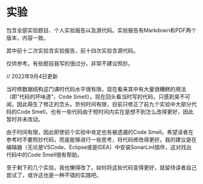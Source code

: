 # 实验

包含全部实验题目、个人实验报告以及源代码。实验报告有Markdown和PDF两个版本，内容一致。

其中前十二次实验含实验报告，前十四次实验含源代码。

仅供参考。有些题目我写的很过分，非常不建议照抄。

// 2022年9月4日更新

当时修数据结构这门课时代码水平很有限，现在看来其中有大量很糟糕的用法（即”代码的坏味道“，Code Smell）。现在回头看当时写的代码，只感到臭不可闻，因此萌生了修正的念头。奈何时间有限，目前只修正了前九个实验中大部分代码的Code Smell，也有一些代码由于短时间内实在是想不到怎么改得更好，因此暂时并未改动。

由于时间有限，因此即使前个实验中肯定也有被遗漏的Code Smell。希望读者在参考时不要照抄代码，而是能够进行一些思考，将代码修改得更好。我的建议是在编辑器（无论是VSCode、Eclipse或是IDEA）中安装SonarLint插件，这对找出代码中的Code Smell很有帮助。

至于剩下的几个实验，我也懒得改了。如何将这些代码变得更好，就留待读者自己尝试了，或许这也是一种不错的实践吧。
